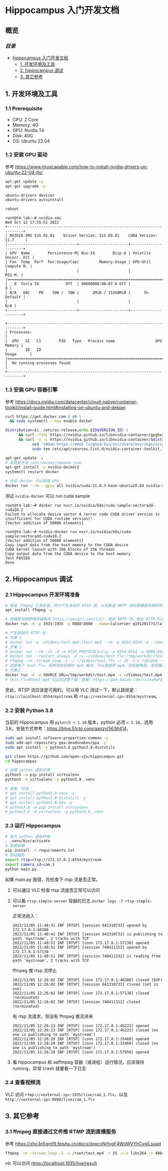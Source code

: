 # Hippocampus 入门开发文档

## 概览

### _目录_

<!-- @import "[TOC]" {cmd="toc" depthFrom=1 depthTo=6 orderedList=false} -->

<!-- code_chunk_output -->

- [hippocampus 入门开发文档](#hippocampus-入门开发文档)
  - [1. 开发环境及工具](#1-开发环境及工具)
  - [2. hippocampus 调试](#2-hippocampus-调试)
  - [3. 其它参考](#3-其它参考)

<!-- code_chunk_output -->

## 1. 开发环境及工具

### 1.1 Prerequisite

- CPU: 2 Core
- Memory: 4G
- GPU: Nvidia T4
- Disk: 40G
- OS: Ubuntu 22.04

### 1.2 安装 GPU 驱动

参考 <https://www.linuxcapable.com/how-to-install-nvidia-drivers-on-ubuntu-22-04-lts/>

```bash
apt-get update -y
apt-get upgrade -y

ubuntu-drivers devices
ubuntu-drivers autoinstall

reboot
```

```console
root@t4-lab:~# nvidia-smi
Wed Oct 12 17:55:51 2022       
+-----------------------------------------------------------------------------+
| NVIDIA-SMI 515.65.01    Driver Version: 515.65.01    CUDA Version: 11.7     |
|-------------------------------+----------------------+----------------------+
| GPU  Name        Persistence-M| Bus-Id        Disp.A | Volatile Uncorr. ECC |
| Fan  Temp  Perf  Pwr:Usage/Cap|         Memory-Usage | GPU-Util  Compute M. |
|                               |                      |               MIG M. |
|===============================+======================+======================|
|   0  Tesla T4            Off  | 00000000:00:07.0 Off |                    0 |
| N/A   60C    P0    30W /  70W |      2MiB / 15360MiB |      5%      Default |
|                               |                      |                  N/A |
+-------------------------------+----------------------+----------------------+

+-----------------------------------------------------------------------------+
| Processes:                                                                  |
|  GPU   GI   CI        PID   Type   Process name                  GPU Memory |
|        ID   ID                                                   Usage      |
|=============================================================================|
|  No running processes found                                                 |
+-----------------------------------------------------------------------------+
```

### 1.3 安装 GPU 容器引擎

参考
<https://docs.nvidia.com/datacenter/cloud-native/container-toolkit/install-guide.html#installing-on-ubuntu-and-debian>

```bash
curl https://get.docker.com | sh \
  && sudo systemctl --now enable docker

distribution=$(. /etc/os-release;echo $ID$VERSION_ID) \
      && curl -fsSL https://nvidia.github.io/libnvidia-container/gpgkey | sudo gpg --dearmor -o /usr/share/keyrings/nvidia-container-toolkit-keyring.gpg \
      && curl -s -L https://nvidia.github.io/libnvidia-container/$distribution/libnvidia-container.list | \
            sed 's#deb https://#deb [signed-by=/usr/share/keyrings/nvidia-container-toolkit-keyring.gpg] https://#g' | \
            sudo tee /etc/apt/sources.list.d/nvidia-container-toolkit.list

apt-get update -y
# 本质是在改 /etc/docker/daemon.json
apt-get install -y nvidia-docker2
systemctl restart docker

# 测试 docker 可以使用 GPU
docker run --rm --gpus all nvidia/cuda:11.0.3-base-ubuntu20.04 nvidia-smi
```

测试 `nvidia-docker` 可以 run cuda sample

```console
root@t4-lab:~# docker run nvcr.io/nvidia/k8s/cuda-sample:vectoradd-cuda10.2
Failed to allocate device vector A (error code CUDA driver version is insufficient for CUDA runtime version)!
[Vector addition of 50000 elements]

root@t4-lab:~# nvidia-docker run nvcr.io/nvidia/k8s/cuda-sample:vectoradd-cuda10.2
[Vector addition of 50000 elements]
Copy input data from the host memory to the CUDA device
CUDA kernel launch with 196 blocks of 256 threads
Copy output data from the CUDA device to the host memory
Test PASSED
Done
```

## 2. Hippocampus 调试

### 2.1 Hippocampus 开发环境准备

```bash
# 安装 ffmpeg 工具安装，用于产生连续的 RTSP 流，以及推送 RMTP 流到直播音视频网络传输服务（lal 或者 livego）
apt install ffmpeg -y

# 直播音视频网络传输服务 https://pengrl.com/lal/，接收 RMTP 流，输出 HTTP FLV 流
docker run -d -p 1935:1935 -p 8088:8080 --name=lalserver q191201771/lal /lal/bin/lalserver -c /lal/conf/lalserver.conf.json

# 产生连续的 RTSP 流
# 方案 1
# docker run -v ~/Videos/test.mp4:/test.mp4 --rm -p 8554:8554 -d --name=gst-rtsp-launch steabert/gst-rtsp-launch "filesrc location=/test.mp4 ! decodebin ! x264enc ! rtph264pay name=pay0 pt=96"
# 方案 2
# docker run --rm -it -d -e RTSP_PROTOCOLS=tcp -p 8554:8554 -p 8888:8888 aler9/rtsp-simple-server
# docker run --restart always -d -v ~/videos/test.flv:/tmp/workdir/test.flv --name app_ffmpeg jrottenberg/ffmpeg -re -stream_loop -1 -i /tmp/workdir/test.flv -r 25 -c:v libx264 -s 1920x1080 -rtsp_transport tcp -f rtsp rtsp://172.17.0.1:8554/mystream
# ffmpeg -re -stream_loop -1 -i ~/Videos/test.flv -r 25 -c:v libx264 -s 1920x1080 -rtsp_transport tcp -f rtsp rtsp://localhost:8554/mystream
# 这里用了 test.flv，如果你的视频时 mp4 格式，可以直接用 mp4，但性能略差，连续播放也可能失败。可以用 https://www.aconvert.com/cn/video/mp4-to-flv/ 将 mp4 转换成 flv
# 方案三：
docker run -d -e SOURCE_URL=/tmp/workdir/test.mp4 -v ~/Videos/test.mp4:/tmp/workdir/test.mp4 --restart=always --name=rtsp_simulator --net=host registry.cn-shanghai.aliyuncs.com/openv2x/rtsp_simulator:latest
# test.flv和test.mp4 可以在这里下载：链接: https://pan.baidu.com/s/1suMwFqcewUGGEclSj5FZiw 提取码: m2m4
```

至此，RTSP 流应该是可用的，可以用 VLC 测试一下，默认路径是：`rtsp://localhost:8554/mystream` 和
`rtsp://<external-ip>:8554/mystream`。

### 2.2 安装 Python 3.8

当前的 Hippocampus 用 `pytorch < 1.10` 版本，python 必须 `< 3.10`，选用
3.8，安装方式参考：<https://blog.51cto.com/ganzy/5636414>，

```bash
sudo apt install software-properties-common -y
sudo add-apt-repository ppa:deadsnakes/ppa -y
sudo apt install -y python3.8 python3.8-distutils

git clone https://github.com/open-v2x/hippocampus.git
cd hippocampus

# 创建 python 虚拟环境
python3 -m pip install virtualenv
python3 -m virtualenv -p python3.8 .venv

# 或者，可选
# apt install python3.8-venv -y
# apt install python3.8-distutils -y
# apt install python3.8-dev -y
# python3.8 -m pip install virtualenv
# python3.8 -m virtualenv -p python3.8 .venv
```

### 2.3 运行 Hippocampus

```bash
# 进入 python 虚拟环境
. .venv/bin/activate
# 安装依赖
pip install -r requirements.txt
# 启动服务
export rtsp=rtsp://172.17.0.1:8554/mystream
export camera_id=cam_1
python main.py
```

如果 main.py 报错，先检查下 rtsp 流是否正常。

1. 可以通过 VLC 检查 rtsp 流是否正常可以访问
2. 可以看 `rtsp-simple-server` 容器的日志 `docker logs -f rtsp-simple-server`

   正常流收入：

   ```log
   2022/11/05 11:48:41 INF [RTSP] [session 641310733] opened by 172.17.0.1:40388
   2022/11/05 11:48:41 INF [RTSP] [session 641310733] is publishing to path 'mystream', 2 tracks with TCP
   2022/11/05 11:48:51 INF [RTSP] [conn 172.17.0.1:57138] opened
   2022/11/05 11:48:51 INF [RTSP] [session 740411152] opened by 172.17.0.1:57138
   2022/11/05 11:48:51 INF [RTSP] [session 740411152] is reading from path 'mystream', 2 tracks with TCP
   ```

   ffmpeg 推 rtsp 流停止

   ```log
   2022/11/05 12:26:02 INF [RTSP] [conn 172.17.0.1:40388] closed (EOF)
   2022/11/05 12:26:02 INF [RTSP] [session 641310733] closed (not in use)
   2022/11/05 12:26:02 INF [RTSP] [conn 172.17.0.1:57138] closed (terminated)
   2022/11/05 12:26:02 INF [RTSP] [session 740411152] closed (terminated)
   ```

   有 rtsp 流请求，但没有 ffmpeg 推流进来

   ```log
   2022/11/05 12:26:13 INF [RTSP] [conn 172.17.0.1:46222] opened
   2022/11/05 12:26:13 INF [RTSP] [conn 172.17.0.1:46222] closed (no one is publishing to path 'mystream')
   2022/11/05 12:26:20 INF [RTSP] [conn 172.17.0.1:33468] opened
   2022/11/05 12:26:20 INF [RTSP] [conn 172.17.0.1:33468] closed (no one is publishing to path 'mystream')
   2022/11/05 12:26:28 INF [RTSP] [conn 172.17.0.1:57958] opened
   ```

3. 看 hippocampus 和 aaffmpeg 容器（或进程）运行情况，应该保持 running，异常 crash 就要看一下日志

### 2.4 查看视频流

VLC 访问 `rtmp://<external-ip>:1935/live/cam_1.flv`，以及 `http://<external-ip>:8088/live/cam_1.flv`

## 3. 其它参考

### 3.1 ffmpeg 直接通过文件推 RTMP 流到直播服务

参考 <https://zhc3o5gmf9.feishu.cn/docx/doxcnNrfygF4WnWVYhCygILsuqd>

```bash
ffmpeg -re -stream_loop -1 -i /root/test.mp4 -r 25 -c:v libx264 -s 480x270 -f flv rtmp://localhost:1935/live/cam_3
```

vlc 可以访问 <rtmp://localhost:1935/live/result>
